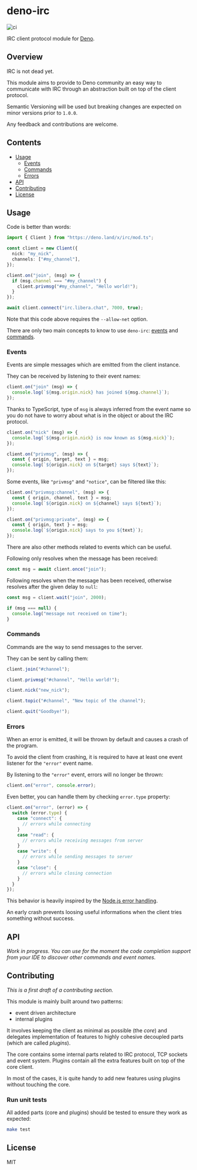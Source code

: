 # deno-irc

![ci](https://github.com/jeromeludmann/deno-irc/workflows/ci/badge.svg)

IRC client protocol module for [Deno](https://deno.land/).

## Overview

IRC is not dead yet.

This module aims to provide to Deno community an easy way to communicate with
IRC through an abstraction built on top of the client protocol.

Semantic Versioning will be used but breaking changes are expected on minor
versions prior to `1.0.0`.

Any feedback and contributions are welcome.

## Contents

- [Usage](#usage)
  - [Events](#events)
  - [Commands](#commands)
  - [Errors](#errors)
- [API](#api)
- [Contributing](#contributing)
- [License](#license)

## Usage

Code is better than words:

```ts
import { Client } from "https://deno.land/x/irc/mod.ts";

const client = new Client({
  nick: "my_nick",
  channels: ["#my_channel"],
});

client.on("join", (msg) => {
  if (msg.channel === "#my_channel") {
    client.privmsg("#my_channel", "Hello world!");
  }
});

await client.connect("irc.libera.chat", 7000, true);
```

Note that this code above requires the `--allow-net` option.

There are only two main concepts to know to use `deno-irc`: [events](#events)
and [commands](#commands).

### Events

Events are simple messages which are emitted from the client instance.

They can be received by listening to their event names:

```ts
client.on("join" (msg) => {
  console.log(`${msg.origin.nick} has joined ${msg.channel}`);
});
```

Thanks to TypeScript, type of `msg` is always inferred from the event name so
you do not have to worry about what is in the object or about the IRC protocol.

```ts
client.on("nick" (msg) => {
  console.log(`${msg.origin.nick} is now known as ${msg.nick}`);
});

client.on("privmsg", (msg) => {
  const { origin, target, text } = msg;
  console.log(`${origin.nick} on ${target} says ${text}`);
});
```

Some events, like `"privmsg"` and `"notice"`, can be filtered like this:

```ts
client.on("privmsg:channel", (msg) => {
  const { origin, channel, text } = msg;
  console.log(`${origin.nick} on ${channel} says ${text}`);
});

client.on("privmsg:private", (msg) => {
  const { origin, text } = msg;
  console.log(`${origin.nick} says to you ${text}`);
});
```

There are also other methods related to events which can be useful.

Following only resolves when the message has been received:

```ts
const msg = await client.once("join");
```

Following resolves when the message has been received, otherwise resolves after
the given delay to `null`:

```ts
const msg = client.wait("join", 2000);

if (msg === null) {
  console.log("message not received on time");
}
```

### Commands

Commands are the way to send messages to the server.

They can be sent by calling them:

```ts
client.join("#channel");

client.privmsg("#channel", "Hello world!");

client.nick("new_nick");

client.topic("#channel", "New topic of the channel");

client.quit("Goodbye!");
```

### Errors

When an error is emitted, it will be thrown by default and causes a crash of the
program.

To avoid the client from crashing, it is required to have at least one event
listener for the `"error"` event name.

By listening to the `"error"` event, errors will no longer be thrown:

```ts
client.on("error", console.error);
```

Even better, you can handle them by checking `error.type` property:

```ts
client.on("error", (error) => {
  switch (error.type) {
    case "connect": {
      // errors while connecting
    }
    case "read": {
      // errors while receiving messages from server
    }
    case "write": {
      // errors while sending messages to server
    }
    case "close": {
      // errors while closing connection
    }
  }
});
```

This behavior is heavily inspired by the
[Node.js error handling](https://www.joyent.com/node-js/production/design/errors).

An early crash prevents loosing useful informations when the client tries
something without success.

## API

_Work in progress. You can use for the moment the code completion support from
your IDE to discover other commands and event names._

## Contributing

_This is a first draft of a contributing section._

This module is mainly built around two patterns:

- event driven architecture
- internal plugins

It involves keeping the client as minimal as possible (the _core_) and delegates
implementation of features to highly cohesive decoupled parts (which are called
_plugins_).

The core contains some internal parts related to IRC protocol, TCP sockets and
event system. Plugins contain all the extra features built on top of the core
client.

In most of the cases, it is quite handy to add new features using plugins
without touching the core.

### Run unit tests

All added parts (core and plugins) should be tested to ensure they work as
expected:

```sh
make test
```

## License

MIT
